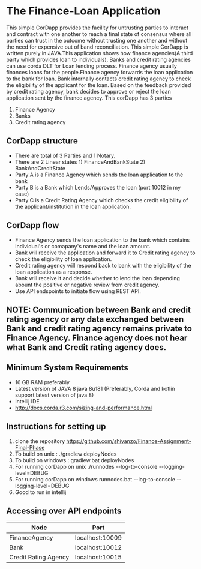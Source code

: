 # The Finance-Loan Application

This simple CorDapp provides the facility for untrusting parties to interact and contract with one another to reach a final state of consensus where all parties can trust in the outcome without trusting one another and without the need for expensive out of band reconciliation.
This simple CorDapp is written purely in JAVA.This application shows how finance agencies(A third party which provides loan to individuals), Banks and credit rating agencies can use corda DLT for Loan lending process. Finance agency usually finances loans for the people.Finance agency forwards the loan application to the bank for loan. Bank internally contacts credit rating agency to check the eligibility of the applicant for the loan. Based on the feedback provided by credit rating agency, bank decides to approve or reject the loan application sent by the finance agency. This corDapp has 3 parties 

1. Finance Agency 
2. Banks 
3. Credit rating agency

## CorDapp structure
*	There are total of 3 Parties and 1 Notary.
* There are 2 Linear states 1) FinanceAndBankState 2) BankAndCreditState
*	Party A is a Finance Agency which sends the loan application to the bank 
*	Party B is a Bank which Lends/Approves the loan (port 10012 in my case)
*	Party C is a Credit Rating Agency which checks the credit eligibility of the applicant/institution in the loan application. 

## CorDapp flow
*	Finance Agency sends the loan application to the bank which contains individual's or comapany's name and the loan amount.
*	Bank will receive the application and forward it to Credit rating agency to check the eligibility of loan application. 
*	Credit rating agency will respond back to bank with the eligibility of the loan application as a response.
*	Bank will receive it and decide whether to lend the loan depending abount the positive or negative review from credit agency.
*	Use API endspoints to initiate flow using REST API.

## NOTE: Communication between Bank and credit rating agency or any data exchanged between Bank and credit rating agency remains private to Finance Agency. Finance agency does not hear what Bank and Credit rating agency does.

## Minimum System Requirements
* 16 GB RAM preferably
* Latest version of JAVA 8 java 8u181 (Preferably, Corda and kotlin support latest version of java 8)
* Intellij IDE
* http://docs.corda.r3.com/sizing-and-performance.html 

## Instructions for setting up
1. clone the repository https://github.com/shivanzo/Finance-Assignment-Final-Phase
2. To build on unix : ./gradlew deployNodes
3. To build on windows : gradlew.bat deployNodes
4. For running corDapp on unix ./runnodes --log-to-console --logging-level=DEBUG
5. For running corDapp on windows runnodes.bat --log-to-console --logging-level=DEBUG
6. Good to run in intellij

## Accessing over API endpoints 

| Node                  |    Port         |
| --------------------- | --------------- | 
| FinanceAgency         | localhost:10009 |
| Bank                  | localhost:10012 |      
| Credit Rating Agency  | localhost:10015 |   





